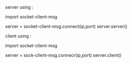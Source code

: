 server using : 


import socket-client-msg

server = socket-client-msg.connect(ip,port)
server.server()


client using :
     
import socket-client-msg

server = sock-client-msg.connecr(ip,port)
server.client()